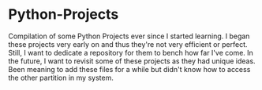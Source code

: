 # Python-Projects
Compilation of some Python Projects ever since I started learning. 
I began these projects very early on and thus they're not very efficient or perfect. Still, I want to dedicate a repository for them to bench how far I've come. 
In the future, I want to revisit some of these projects as they had unique ideas.
Been meaning to add these files for a while but didn't know how to access the other partition in my system.
